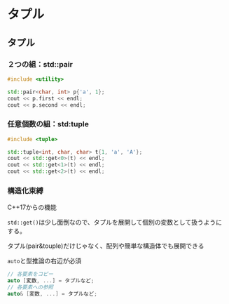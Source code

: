# タプル





## タプル



### ２つの組：std::pair

```c++
#include <utility>

std::pair<char, int> p{'a', 1};
cout << p.first << endl;
cout << p.second << endl;
```



### 任意個数の組：std:tuple

```c++
#include <tuple>

std::tuple<int, char, char> t{1, 'a', 'A'};
cout << std::get<0>(t) << endl;
cout << std::get<1>(t) << endl;
cout << std::get<2>(t) << endl;
```



### 構造化束縛

C++17からの機能

`std::get()`は少し面倒なので、タプルを展開して個別の変数として扱うようにする。

タプル(pair&touple)だけじゃなく、配列や簡単な構造体でも展開できる

`auto`と型推論の右辺が必須

```c++
// 各要素をコピー
auto [変数, ...] = タプルなど;
// 各要素への参照
auto& [変数, ...] = タプルなど;
```





























